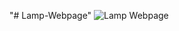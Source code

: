"# Lamp-Webpage" 
![Lamp Webpage](https://github.com/Dulanjana911/Nike-web-Figma-UI/assets/89074325/d59f4d8c-03d1-44bb-a878-99b8ccdda43c)
